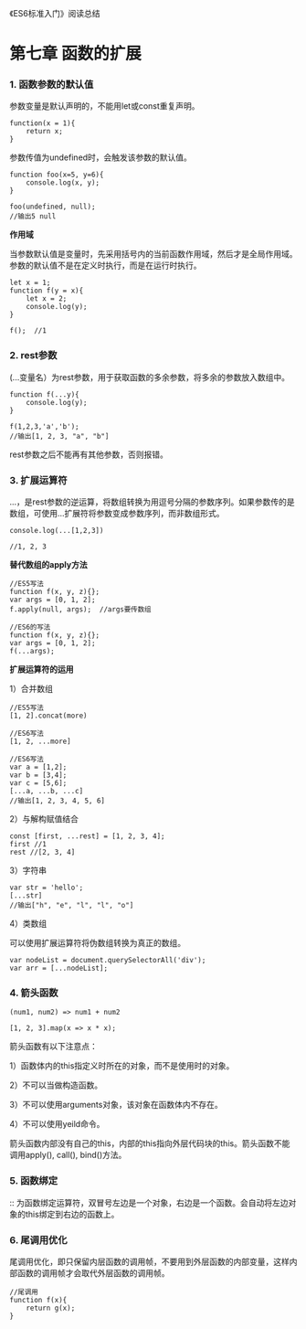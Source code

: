 《ES6标准入门》阅读总结

# 第七章 函数的扩展

### 1. 函数参数的默认值

参数变量是默认声明的，不能用let或const重复声明。

```
function(x = 1){
    return x;
}
```

参数传值为undefined时，会触发该参数的默认值。

```
function foo(x=5, y=6){
    console.log(x, y);
}

foo(undefined, null);
//输出5 null
```

**作用域**

当参数默认值是变量时，先采用括号内的当前函数作用域，然后才是全局作用域。参数的默认值不是在定义时执行，而是在运行时执行。

```
let x = 1;
function f(y = x){
	let x = 2;
	console.log(y);
}

f();  //1
```

### 2. rest参数

(...变量名）为rest参数，用于获取函数的多余参数，将多余的参数放入数组中。

```
function f(...y){
	console.log(y);
}

f(1,2,3,'a','b');  
//输出[1, 2, 3, "a", "b"]
```

rest参数之后不能再有其他参数，否则报错。

### 3. 扩展运算符

...，是rest参数的逆运算，将数组转换为用逗号分隔的参数序列。如果参数传的是数组，可使用...扩展符将参数变成参数序列，而非数组形式。

```
console.log(...[1,2,3])

//1, 2, 3
```

**替代数组的apply方法**

```
//ES5写法
function f(x, y, z){};
var args = [0, 1, 2];
f.apply(null, args);  //args要传数组

//ES6的写法
function f(x, y, z){};
var args = [0, 1, 2];
f(...args);
```

**扩展运算符的运用**

1）合并数组

```
//ES5写法
[1, 2].concat(more)

//ES6写法
[1, 2, ...more]

//ES6写法
var a = [1,2];
var b = [3,4];
var c = [5,6];
[...a, ...b, ...c]
//输出[1, 2, 3, 4, 5, 6]
```

2）与解构赋值结合

```
const [first, ...rest] = [1, 2, 3, 4];
first //1
rest //[2, 3, 4]
```

3）字符串

```
var str = 'hello';
[...str]
//输出["h", "e", "l", "l", "o"]
```

4）类数组

可以使用扩展运算符将伪数组转换为真正的数组。

```
var nodeList = document.querySelectorAll('div');
var arr = [...nodeList];
```

### 4. 箭头函数

```
(num1, num2) => num1 + num2

[1, 2, 3].map(x => x * x);
```

箭头函数有以下注意点：

1）函数体内的this指定义时所在的对象，而不是使用时的对象。

2）不可以当做构造函数。

3）不可以使用arguments对象，该对象在函数体内不存在。

4）不可以使用yeild命令。

箭头函数内部没有自己的this，内部的this指向外层代码块的this。箭头函数不能调用apply(), call(), bind()方法。

### 5. 函数绑定

:: 为函数绑定运算符，双冒号左边是一个对象，右边是一个函数。会自动将左边对象的this绑定到右边的函数上。

### 6. 尾调用优化

尾调用优化，即只保留内层函数的调用帧，不要用到外层函数的内部变量，这样内部函数的调用帧才会取代外层函数的调用帧。

```
//尾调用
function f(x){
    return g(x);
}
```


